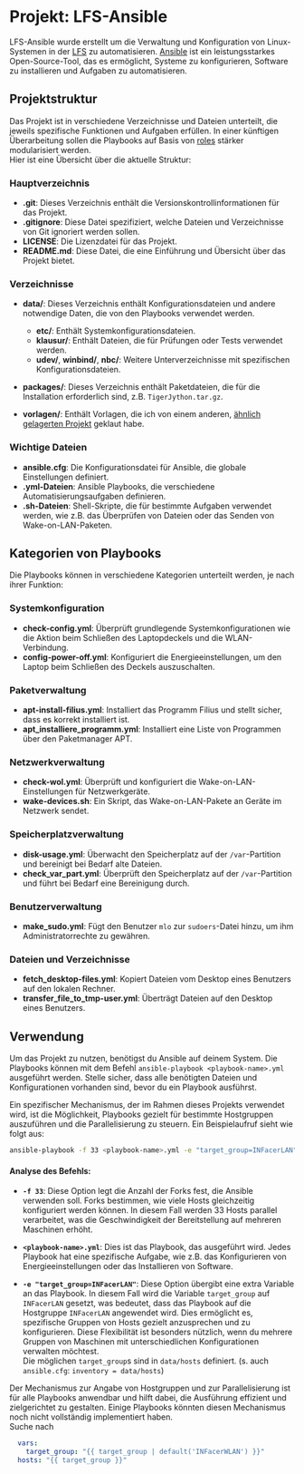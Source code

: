 # Projekt: LFS-Ansible

LFS-Ansible wurde erstellt um die Verwaltung und Konfiguration von
Linux-Systemen in der [LFS](https://www.liebfrauenschule.de/) zu
automatisieren. [Ansible](https://docs.ansible.com/ansible/latest/index.html)
ist ein 
leistungsstarkes Open-Source-Tool, das es ermöglicht, Systeme zu
konfigurieren, Software zu installieren und Aufgaben zu
automatisieren.

## Projektstruktur
Das Projekt ist in verschiedene Verzeichnisse und Dateien unterteilt,
die jeweils spezifische Funktionen und Aufgaben erfüllen. In einer
künftigen Überarbeitung sollen die Playbooks auf Basis von
[roles](https://docs.ansible.com/ansible/latest/getting_started/basic_concepts.html#roles)
stärker modularisiert
werden.   
Hier ist
eine Übersicht über die aktuelle Struktur:

### Hauptverzeichnis
- **.git**: Dieses Verzeichnis enthält die Versionskontrollinformationen für das Projekt.
- **.gitignore**: Diese Datei spezifiziert, welche Dateien und Verzeichnisse von Git ignoriert werden sollen.
- **LICENSE**: Die Lizenzdatei für das Projekt.
- **README.md**: Diese Datei, die eine Einführung und Übersicht über das Projekt bietet.

### Verzeichnisse
- **data/**: Dieses Verzeichnis enthält Konfigurationsdateien und andere notwendige Daten, die von den Playbooks verwendet werden.
  - **etc/**: Enthält Systemkonfigurationsdateien.
  - **klausur/**: Enthält Dateien, die für Prüfungen oder Tests verwendet werden.
  - **udev/**, **winbind/**, **nbc/**: Weitere Unterverzeichnisse mit spezifischen Konfigurationsdateien.

- **packages/**: Dieses Verzeichnis enthält Paketdateien, die für die Installation erforderlich sind, z.B. `TigerJython.tar.gz`.

- **vorlagen/**: Enthält Vorlagen, die ich von einem anderen, [ähnlich
  gelagerten Projekt](https://github.com/feschoppe/ansible-manage-ubuntu-clients) geklaut habe.

### Wichtige Dateien
- **ansible.cfg**: Die Konfigurationsdatei für Ansible, die globale Einstellungen definiert.
- **.yml-Dateien**: Ansible Playbooks, die verschiedene Automatisierungsaufgaben definieren.
- **.sh-Dateien**: Shell-Skripte, die für bestimmte Aufgaben verwendet werden, wie z.B. das Überprüfen von Dateien oder das Senden von Wake-on-LAN-Paketen.

## Kategorien von Playbooks
Die Playbooks können in verschiedene Kategorien unterteilt werden, je nach ihrer Funktion:

### Systemkonfiguration
- **check-config.yml**: Überprüft grundlegende Systemkonfigurationen wie die Aktion beim Schließen des Laptopdeckels und die WLAN-Verbindung.
- **config-power-off.yml**: Konfiguriert die Energieeinstellungen, um den Laptop beim Schließen des Deckels auszuschalten.

### Paketverwaltung
- **apt-install-filius.yml**: Installiert das Programm Filius und stellt sicher, dass es korrekt installiert ist.
- **apt_installiere_programm.yml**: Installiert eine Liste von Programmen über den Paketmanager APT.

### Netzwerkverwaltung
- **check-wol.yml**: Überprüft und konfiguriert die Wake-on-LAN-Einstellungen für Netzwerkgeräte.
- **wake-devices.sh**: Ein Skript, das Wake-on-LAN-Pakete an Geräte im Netzwerk sendet.

### Speicherplatzverwaltung
- **disk-usage.yml**: Überwacht den Speicherplatz auf der `/var`-Partition und bereinigt bei Bedarf alte Dateien.
- **check_var_part.yml**: Überprüft den Speicherplatz auf der `/var`-Partition und führt bei Bedarf eine Bereinigung durch.

### Benutzerverwaltung
- **make_sudo.yml**: Fügt den Benutzer `mlo` zur `sudoers`-Datei hinzu, um ihm Administratorrechte zu gewähren.

### Dateien und Verzeichnisse
- **fetch_desktop-files.yml**: Kopiert Dateien vom Desktop eines Benutzers auf den lokalen Rechner.
- **transfer_file_to_tmp-user.yml**: Überträgt Dateien auf den Desktop eines Benutzers.

## Verwendung
Um das Projekt zu nutzen, benötigst du Ansible auf deinem System. Die
Playbooks können mit dem Befehl `ansible-playbook <playbook-name>.yml`
ausgeführt werden. Stelle sicher, dass alle benötigten Dateien und
Konfigurationen vorhanden sind, bevor du ein Playbook ausführst. 

Ein spezifischer Mechanismus, der im Rahmen dieses Projekts verwendet
wird, ist die Möglichkeit, Playbooks gezielt für bestimmte Hostgruppen
auszuführen und die Parallelisierung zu steuern. Ein Beispielaufruf
sieht wie folgt aus: 

```bash
ansible-playbook -f 33 <playbook-name>.yml -e "target_group=INFacerLAN"
```

#### Analyse des Befehls:
- **`-f 33`**: Diese Option legt die Anzahl der Forks fest, die
  Ansible verwenden soll. Forks bestimmen, wie viele Hosts
  gleichzeitig konfiguriert werden können. In diesem Fall werden 33
  Hosts parallel verarbeitet, was die Geschwindigkeit der
  Bereitstellung auf mehreren Maschinen erhöht. 

- **`<playbook-name>.yml`**: Dies ist das Playbook, das ausgeführt
  wird. Jedes Playbook hat eine spezifische Aufgabe, wie z.B. das
  Konfigurieren von Energieeinstellungen oder das Installieren von
  Software. 

- **`-e "target_group=INFacerLAN"`**: Diese Option übergibt eine extra
  Variable an das Playbook. In diesem Fall wird die Variable
  `target_group` auf `INFacerLAN` gesetzt, was bedeutet, dass das
  Playbook auf die Hostgruppe `INFacerLAN` angewendet wird. Dies
  ermöglicht es, spezifische Gruppen von Hosts gezielt anzusprechen
  und zu konfigurieren. Diese Flexibilität ist besonders nützlich,
  wenn du mehrere Gruppen von Maschinen mit unterschiedlichen
  Konfigurationen verwalten möchtest.   
  Die möglichen `target_group`s sind in `data/hosts`
  definiert. (s. auch `ansible.cfg`: `inventory = data/hosts`)

Der Mechanismus zur Angabe von Hostgruppen und zur Parallelisierung
ist für alle Playbooks anwendbar und hilft dabei, die Ausführung
effizient und zielgerichtet zu gestalten. Einige Playbooks könnten
diesen Mechanismus noch nicht vollständig implementiert haben.    
Suche nach 
```YAML
  vars:
    target_group: "{{ target_group | default('INFacerWLAN') }}"
  hosts: "{{ target_group }}"
```
